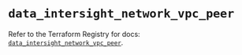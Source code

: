 # `data_intersight_network_vpc_peer`

Refer to the Terraform Registry for docs: [`data_intersight_network_vpc_peer`](https://registry.terraform.io/providers/ciscodevnet/intersight/1.0.71/docs/data-sources/network_vpc_peer).
